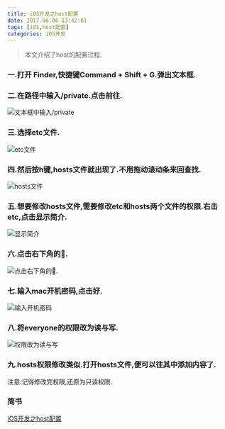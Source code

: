 ```yaml
---
title: iOS开发之host配置
date: 2017.06.06 13:42:01
tags: [iOS,host配置]
categories: iOS开发
---
```


>本文介绍了host的配置过程.

### 一.打开 Finder,快捷键Command + Shift + G.弹出文本框.

### 二.在路径中输入/private.点击前往.

![文本框中输入/private](http://upload-images.jianshu.io/upload_images/3284707-365ba0b5b03d7d2d.png?imageMogr2/auto-orient/strip%7CimageView2/2/w/1240)

### 三.选择etc文件.

![etc文件](http://upload-images.jianshu.io/upload_images/3284707-886ed51a7009c780.png?imageMogr2/auto-orient/strip%7CimageView2/2/w/1240)

### 四.然后按h键,hosts文件就出现了.不用拖动滚动条来回查找.

![hosts文件](http://upload-images.jianshu.io/upload_images/3284707-f662855ffe2a5e05.png?imageMogr2/auto-orient/strip%7CimageView2/2/w/1240)

### 五.想要修改hosts文件,需要修改etc和hosts两个文件的权限.右击etc,点击显示简介.


![显示简介](http://upload-images.jianshu.io/upload_images/3284707-8ebe84a9bb84282a.png?imageMogr2/auto-orient/strip%7CimageView2/2/w/1240)

### 六.点击右下角的🔐.

![点击右下角的🔐.](http://upload-images.jianshu.io/upload_images/3284707-208cfe58dfb2d4fe.png?imageMogr2/auto-orient/strip%7CimageView2/2/w/1240)

### 七.输入mac开机密码,点击好.


![输入开机密码](http://upload-images.jianshu.io/upload_images/3284707-0e7d2d64efb9e10c.png?imageMogr2/auto-orient/strip%7CimageView2/2/w/1240)


### 八.将everyone的权限改为读与写.

![权限改为读与写](http://upload-images.jianshu.io/upload_images/3284707-eaac4c143b01b3f4.png?imageMogr2/auto-orient/strip%7CimageView2/2/w/1240)

### 九.hosts权限修改类似.打开hosts文件,便可以往其中添加内容了.

注意:记得修改完权限,还原为只读权限.

### 简书
[iOS开发之host配置](http://www.jianshu.com/p/ceb571348a73) 